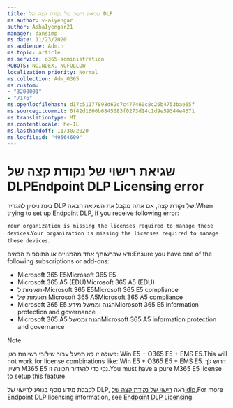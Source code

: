 ```yaml
---
title: שגיאת רישוי של נקודת קצה של DLP
ms.author: v-aiyengar
author: AshaIyengar21
manager: dansimp
ms.date: 11/23/2020
ms.audience: Admin
ms.topic: article
ms.service: o365-administration
ROBOTS: NOINDEX, NOFOLLOW
localization_priority: Normal
ms.collection: Adm_O365
ms.custom:
- "3200001"
- "7176"
ms.openlocfilehash: d17c51177898d62c7c477460c8c26b4753bae65f
ms.sourcegitcommit: 0f42d1600b6845083f0273d14c1d9e59344e4371
ms.translationtype: MT
ms.contentlocale: he-IL
ms.lasthandoff: 11/30/2020
ms.locfileid: "49564609"
---
```

# <a name="endpoint-dlp-licensing-error"></a><span data-ttu-id="c212b-102">שגיאת רישוי של נקודת קצה של DLP</span><span class="sxs-lookup"><span data-stu-id="c212b-102">Endpoint DLP Licensing error</span></span>

<span data-ttu-id="c212b-103">בעת ניסיון להגדיר DLP של נקודת קצה, אם אתה מקבל את השגיאה הבאה:</span><span class="sxs-lookup"><span data-stu-id="c212b-103">When trying to set up Endpoint DLP, if you receive following error:</span></span>

<span data-ttu-id="c212b-104">`Your organization is missing the licenses required to manage these devices`.</span><span class="sxs-lookup"><span data-stu-id="c212b-104">`Your organization is missing the licenses required to manage these devices`.</span></span>

<span data-ttu-id="c212b-105">ודא שברשותך אחד מהמנויים או התוספות הבאים:</span><span class="sxs-lookup"><span data-stu-id="c212b-105">Ensure you have one of the following subscriptions or add-ons:</span></span>

- <span data-ttu-id="c212b-106">Microsoft 365 E5</span><span class="sxs-lookup"><span data-stu-id="c212b-106">Microsoft 365 E5</span></span>
- <span data-ttu-id="c212b-107">Microsoft 365 A5 (EDU)</span><span class="sxs-lookup"><span data-stu-id="c212b-107">Microsoft 365 A5 (EDU)</span></span>
- <span data-ttu-id="c212b-108">תאימות ל-Microsoft 365 E5</span><span class="sxs-lookup"><span data-stu-id="c212b-108">Microsoft 365 E5 compliance</span></span>
- <span data-ttu-id="c212b-109">תאימות של Microsoft 365 A5</span><span class="sxs-lookup"><span data-stu-id="c212b-109">Microsoft 365 A5 compliance</span></span>
- <span data-ttu-id="c212b-110">Microsoft 365 E5 הגנה וממשל מידע</span><span class="sxs-lookup"><span data-stu-id="c212b-110">Microsoft 365 E5 information protection and governance</span></span>
- <span data-ttu-id="c212b-111">Microsoft 365 A5 הגנה וממשל</span><span class="sxs-lookup"><span data-stu-id="c212b-111">Microsoft 365 A5 information protection and governance</span></span>

> [!NOTE]
> <span data-ttu-id="c212b-112">פעולה זו לא תפעל עבור שילובי רשיונות כגון: Win E5 + O365 E5 + EMS E5.</span><span class="sxs-lookup"><span data-stu-id="c212b-112">This will not work for license combinations like: Win E5 + O365 E5 +  EMS E5.</span></span> <span data-ttu-id="c212b-113">דרוש לך רשיון M365 E5 נקי כדי להגדיר תכונה זו.</span><span class="sxs-lookup"><span data-stu-id="c212b-113">You must have a pure M365 E5 license to setup this feature.</span></span>

<span data-ttu-id="c212b-114">לקבלת מידע נוסף בנוגע לרישוי של DLP, ראה [רישוי של נקודת קצה של dlp.](https://docs.microsoft.com/microsoft-365/compliance/endpoint-dlp-getting-started#onboarding-devices-into-device-management)</span><span class="sxs-lookup"><span data-stu-id="c212b-114">For more Endpoint DLP licensing information, see [Endpoint DLP Licensing.](https://docs.microsoft.com/microsoft-365/compliance/endpoint-dlp-getting-started#onboarding-devices-into-device-management)</span></span>
